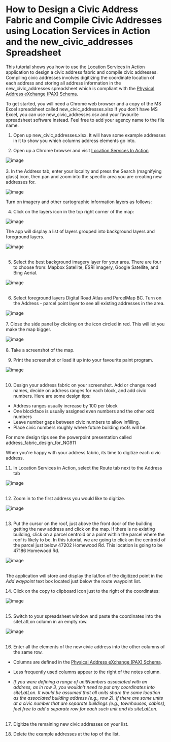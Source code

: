 # How to Design a Civic Address Fabric and Compile Civic Addresses using Location Services in Action and the new_civic_addresses Spreadsheet

This tutorial shows you how to use the Location Services in Action application to design a civic address fabric and compile civic addresses. Compiling civic addresses involves digitizing the coordinate location of each address and storing all address information in the new\_civic\_addresses spreadsheet which is compliant with the  [Physical Address eXchange (PAX) Schema](https://github.com/bcgov/ols-geocoder/blob/gh-pages/BCAddressExchangeSchema.md).

To get started, you will need a Chrome web browser and a copy of the MS Excel spreadsheet called new_civic_addresses.xlsx If you don't have MS Excel, you can use new_civic_addresses.csv and your favourite spreadsheet software instead.  Feel free to add your agency name to the file name.

1. Open up new_civic_addresses.xlsx. It will have some example addresses in it to show you which columns address elements go into.

2.  Open up a Chrome browser and visit [Location Services In Action](https://bcgov.github.io/ols-devkit/ols-demo/index.html)

![image](https://user-images.githubusercontent.com/11318574/123008528-dc8d2400-d36f-11eb-8872-9a2b51b83543.png)
<br><br>
3. In the Address tab, enter your locality and press the Search (magnifying glass)  icon, then pan and zoom into the specific area you are creating new addresses for.

![image](https://user-images.githubusercontent.com/11318574/123138330-bcaa3e80-d409-11eb-8de6-d59aa34714e0.png)
<br>

Turn on imagery and other cartographic information layers as follows:

 
4. Click on the layers icon in the top right corner of the map:

![image](https://user-images.githubusercontent.com/11318574/123008730-460d3280-d370-11eb-9117-3769eae3b8a9.png)


The app will display a list of layers grouped into background layers and foreground layers.

![image](https://user-images.githubusercontent.com/11318574/123009893-7229b300-d372-11eb-9a01-a7bb0a66ad4f.png)
<br><br>
 
5. Select the best background imagery layer for your area. There are four to choose from: Mapbox Satellite, ESRI imagery, Google Satellite, and Bing Aerial.

![image](https://user-images.githubusercontent.com/11318574/123138681-2cb8c480-d40a-11eb-99b5-1a196460b379.png)
<br><br>

6. Select foreground layers Digital Road Atlas and ParcelMap BC. Turn on the Address - parcel point layer to see all existing addresses in the area.

![image](https://user-images.githubusercontent.com/11318574/123010311-36dbb400-d373-11eb-9d48-37914f097f8e.png)
<br><br>
7. Close the side panel by clicking on the icon circled in red. This will let you make the map bigger.

![image](https://user-images.githubusercontent.com/11318574/123313916-d2d5fe80-d4de-11eb-981f-51b46beb470c.png)
<br><br>
8.  Take a screenshot of the map.

9.  Print the screenshot or load it up into your favourite paint program.

![image](https://user-images.githubusercontent.com/11318574/123315947-234e5b80-d4e1-11eb-942b-4456862f4932.png)
<br><br>

10. Design your address fabric on your screenshot. Add or change road names, decide on address ranges for each block, and add civic numbers. Here are some design tips: 

- Address ranges usually increase by 100 per block
- One blockface is usually assigned even numbers and the other odd numbers
- Leave number gaps between civic numbers to allow infilling.
- Place civic numbers roughly where future building roofs will be.

For more design tips see the powerpoint presentation called  address_fabric_design_for_NG911

When you're happy with your address fabric, its time to digitize each civic address.

11. In Location Services in Action, select the Route tab next to the Address tab

![image](https://user-images.githubusercontent.com/11318574/123138920-75707d80-d40a-11eb-8f27-eb6d4cb89484.png)
<br><br>

12. Zoom in to the first address you would like to digitize.

![image](https://user-images.githubusercontent.com/11318574/123139617-427ab980-d40b-11eb-9c03-851704463c85.png)
<br><br>

13. Put the cursor on the roof, just above the front door of the building getting the new address and click on the map. If there is no existing building, click on a parcel centroid or a point within the parcel where the roof is likely to be.  In this tutorial, we are going to click on the centroid of the parcel just below 47202 Homewood Rd. This location is going to be 47186 Homewood Rd.

![image](https://user-images.githubusercontent.com/11318574/123141141-ea44b700-d40c-11eb-86ef-45cefc07d0a2.png)
<br><br>

The application will store and display the lat/lon of the digitized point in the *Add waypoint* text box located just below the route waypoint list. 

14. Click on the copy to clipboard icon just to the right of the coordinates:

![image](https://user-images.githubusercontent.com/11318574/123142974-df8b2180-d40e-11eb-807b-79bde867385f.png)
<br><br>

15. Switch to your spreadsheet window and paste the coordinates into the siteLatLon column in an empty row. 

![image](https://user-images.githubusercontent.com/11318574/123144977-2712ad00-d411-11eb-93ea-064e9d1d91d0.png)
<br><br>

16.  Enter all the elements of the new civic address into the other columns of the same row.  

- Columns are defined in the [Physical Address eXchange (PAX) Schema](https://github.com/bcgov/ols-geocoder/blob/gh-pages/BCAddressExchangeSchema.md#schema). 

- Less frequently used columns appear to the right of the notes column.

- *If you were defining a range of unitNumbers associated with an address, as in row 3, you wouldn't need to put any coordinates into siteLatLon. It would be assumed that all units share the same location as the associated building address (e.g., row 2). If there are some units at a civic number that are separate buildings (e.g., townhouses, cabins), feel free to add a separate row for each such unit and its siteLatLon.*
<br><br>

17. Digitize the remaining new civic addresses on your list.

18. Delete the example addresses at the top of the list.
